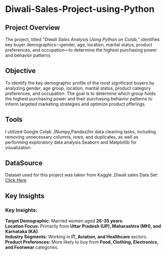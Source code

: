 # Diwali-Sales-Project-using-Python

## Project Overview 
The project, titled *"Diwali Sales Analysis Using Python on Colab,"*  identifies key buyer demographics—gender, age, location, marital status, product preferences, and occupation—to determine the highest purchasing power and behavior patterns

## Objective 
To identify the key demographic profile of the most significant buyers by analyzing gender, age group, location, marital status, product category preferences, and occupation. The goal is to determine which group holds the highest purchasing power and their purchasing behavior patterns to inform targeted marketing strategies and optimize product offerings.

## Tools 
I utilized Google Colab ,(Numpy,Pandas)for data cleaning tasks, including removing unnecessary columns, rows, and duplicates, as well as performing exploratory data analysis.Seaborn and Matplotlib for visualization

## DataSource

Dataset used for this project was taken from Kaggle ,Diwali sales Data Set: [Click Here](https://github.com/Zaki1203/Diwali-Sales-Project-using-Python)

## Key Insights
### **Key Insights:**  
 **Target Demographic:** Married women aged **26-35 years**.  
 **Location Focus:** Primarily from **Uttar Pradesh (UP), Maharashtra (MH), and Karnataka (KA)**.  
 **Industry Segments:** Working in **IT, Aviation, and Healthcare** sectors.  
 **Product Preferences:** More likely to buy from **Food, Clothing, Electronics, and Footwear** categories.  
